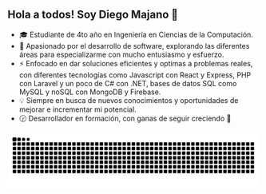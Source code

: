 ## Hola a todos! Soy Diego Majano 👋

<!--
**DiegoMajano/DiegoMajano** is a ✨ _special_ ✨ repository because its `README.md` (this file) appears on your GitHub profile.

Here are some ideas to get you started:

- 🔭 I’m currently working on ...
- 🌱 I’m currently learning ...
- 👯 I’m looking to collaborate on ...
- 🤔 I’m looking for help with ...
- 💬 Ask me about ...
- 📫 How to reach me: ...
- 😄 Pronouns: ...
- ⚡ Fun fact: ...
-->

- 🎓 Estudiante de 4to año en Ingeniería en Ciencias de la Computación.
- 🚀 Apasionado por el desarrollo de software, explorando las diferentes áreas para especializarme con mucho entusiasmo y esfuerzo.
- ⚡ Enfocado en dar soluciones eficientes y optimas a problemas reales, con diferentes tecnologías como Javascript con React y Express, PHP con Laravel y un poco de C# con .NET, bases de datos SQL como MySQL y noSQL con MongoDB y Firebase.
- 💡 Siempre en busca de nuevos conocimientos y oportunidades de mejorar e incrementar mi potencial.
- 🕝 Desarrollador en formación, con ganas de seguir creciendo 🚀

![Snake animation](https://raw.githubusercontent.com/DiegoMajano/DiegoMajano/output/github-contribution-grid-snake-dark.svg)
